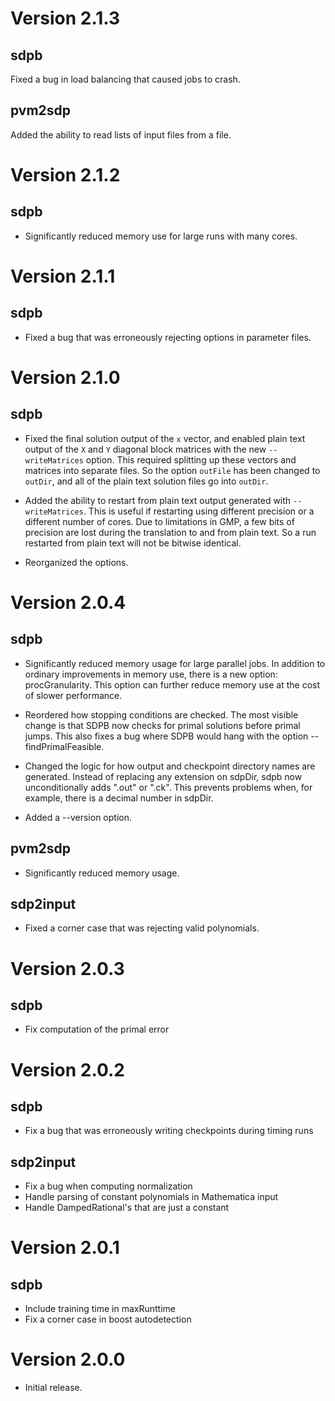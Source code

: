 # Version 2.1.3

## sdpb

Fixed a bug in load balancing that caused jobs to crash.

## pvm2sdp

Added the ability to read lists of input files from a file.

# Version 2.1.2

## sdpb

- Significantly reduced memory use for large runs with many cores.

# Version 2.1.1

## sdpb

- Fixed a bug that was erroneously rejecting options in parameter
  files.

# Version 2.1.0

## sdpb

- Fixed the final solution output of the `x` vector, and enabled plain
  text output of the `X` and `Y` diagonal block matrices with the new
  `--writeMatrices` option.  This required splitting up these vectors
  and matrices into separate files.  So the option `outFile` has been
  changed to `outDir`, and all of the plain text solution files go
  into `outDir`.
  
- Added the ability to restart from plain text output generated with
  `--writeMatrices`.  This is useful if restarting using different
  precision or a different number of cores.  Due to limitations in
  GMP, a few bits of precision are lost during the translation to and
  from plain text.  So a run restarted from plain text will not be
  bitwise identical.

- Reorganized the options.

# Version 2.0.4

## sdpb

- Significantly reduced memory usage for large parallel jobs.  In
  addition to ordinary improvements in memory use, there is a new
  option: procGranularity.  This option can further reduce memory use at
  the cost of slower performance.

- Reordered how stopping conditions are checked.  The most visible
  change is that SDPB now checks for primal solutions before primal
  jumps.  This also fixes a bug where SDPB would hang with the option
  --findPrimalFeasible.

- Changed the logic for how output and checkpoint directory names are
  generated.  Instead of replacing any extension on sdpDir, sdpb now
  unconditionally adds ".out" or ".ck".  This prevents problems when,
  for example, there is a decimal number in sdpDir.

- Added a --version option.

## pvm2sdp

- Significantly reduced memory usage.

## sdp2input

- Fixed a corner case that was rejecting valid polynomials.

# Version 2.0.3

## sdpb

- Fix computation of the primal error

# Version 2.0.2

## sdpb

- Fix a bug that was erroneously writing checkpoints during timing
  runs

## sdp2input

- Fix a bug when computing normalization
- Handle parsing of constant polynomials in Mathematica input
- Handle DampedRational's that are just a constant

# Version 2.0.1

## sdpb

- Include training time in maxRunttime
- Fix a corner case in boost autodetection

# Version 2.0.0

- Initial release.
